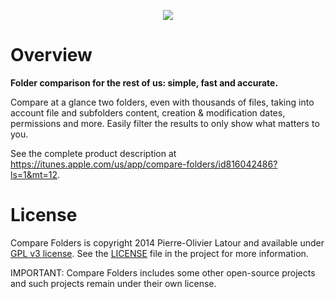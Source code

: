 <p align="center">
<img src="https://raw2.github.com/swisspol/CompareFolders/master/Resources/Icon.iconset/icon_512x512.png">
</p>

Overview
========

**Folder comparison for the rest of us: simple, fast and accurate.**

Compare at a glance two folders, even with thousands of files, taking into account file and subfolders content, creation & modification dates, permissions and more. Easily filter the results to only show what matters to you.

See the complete product description at https://itunes.apple.com/us/app/compare-folders/id816042486?ls=1&mt=12.

License
=======

Compare Folders is copyright 2014 Pierre-Olivier Latour and available under [GPL v3 license](http://www.gnu.org/licenses/gpl-3.0.txt). See the [LICENSE](LICENSE) file in the project for more information.

IMPORTANT: Compare Folders includes some other open-source projects and such projects remain under their own license.
